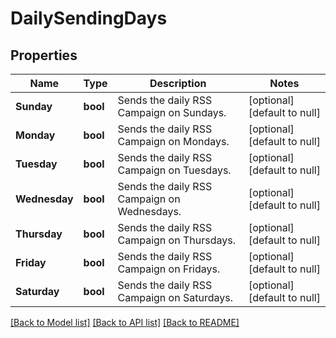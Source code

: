 # DailySendingDays

## Properties
Name | Type | Description | Notes
------------ | ------------- | ------------- | -------------
**Sunday** | **bool** | Sends the daily RSS Campaign on Sundays. | [optional] [default to null]
**Monday** | **bool** | Sends the daily RSS Campaign on Mondays. | [optional] [default to null]
**Tuesday** | **bool** | Sends the daily RSS Campaign on Tuesdays. | [optional] [default to null]
**Wednesday** | **bool** | Sends the daily RSS Campaign on Wednesdays. | [optional] [default to null]
**Thursday** | **bool** | Sends the daily RSS Campaign on Thursdays. | [optional] [default to null]
**Friday** | **bool** | Sends the daily RSS Campaign on Fridays. | [optional] [default to null]
**Saturday** | **bool** | Sends the daily RSS Campaign on Saturdays. | [optional] [default to null]

[[Back to Model list]](../README.md#documentation-for-models) [[Back to API list]](../README.md#documentation-for-api-endpoints) [[Back to README]](../README.md)


